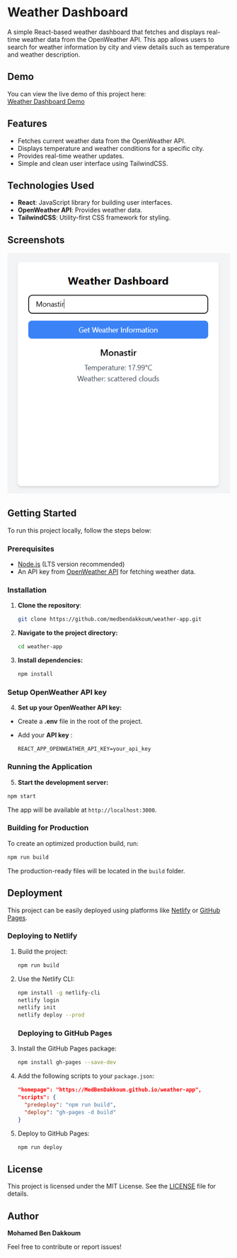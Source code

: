 # Weather Dashboard

A simple React-based weather dashboard that fetches and displays real-time weather data from the OpenWeather API. This app allows users to search for weather information by city and view details such as temperature and weather description.

## Demo

You can view the live demo of this project here:  
[Weather Dashboard Demo](https://medbendakkoum.github.io/weather-app)

## Features

- Fetches current weather data from the OpenWeather API.
- Displays temperature and weather conditions for a specific city.
- Provides real-time weather updates.
- Simple and clean user interface using TailwindCSS.

## Technologies Used

- **React**: JavaScript library for building user interfaces.
- **OpenWeather API**: Provides weather data.
- **TailwindCSS**: Utility-first CSS framework for styling.

## Screenshots

![Weather Dashboard Screenshot](./weather-app.png)

## Getting Started

To run this project locally, follow the steps below:

### Prerequisites

- [Node.js](https://nodejs.org/) (LTS version recommended)
- An API key from [OpenWeather API](https://openweathermap.org/api) for fetching weather data.

### Installation

1. **Clone the repository**:

   ```bash
   git clone https://github.com/medbendakkoum/weather-app.git

   ```

2. **Navigate to the project directory:**

   ```bash
   cd weather-app
   ```

3. **Install dependencies:**

   ```bash
   npm install
   ```

### Setup OpenWeather API key

4. **Set up your OpenWeather API key:**

- Create a **.env** file in the root of the project.
- Add your **API key** :

  ```env
  REACT_APP_OPENWEATHER_API_KEY=your_api_key
  ```

### Running the Application

5. **Start the development server:**

```bash
npm start
```

The app will be available at `http://localhost:3000`.

### Building for Production

To create an optimized production build, run:

```bash
npm run build
```

The production-ready files will be located in the `build` folder.

## Deployment

This project can be easily deployed using platforms like [Netlify](https://www.netlify.com/) or [GitHub Pages](https://pages.github.com/).

### Deploying to Netlify

1. Build the project:
   ```bash
   npm run build
   ```
2. Use the Netlify CLI:

   ```bash
   npm install -g netlify-cli
   netlify login
   netlify init
   netlify deploy --prod
   ```

   ### Deploying to GitHub Pages

3. Install the GitHub Pages package:
   ```bash
   npm install gh-pages --save-dev
   ```
4. Add the following scripts to your `package.json`:
   ```json
   "homepage": "https://MedBenDakkoum.github.io/weather-app",
   "scripts": {
     "predeploy": "npm run build",
     "deploy": "gh-pages -d build"
   }
   ```
5. Deploy to GitHub Pages:
   ```bash
   npm run deploy
   ```

## License

This project is licensed under the MIT License. See the [LICENSE](LICENSE) file for details.

## Author

**Mohamed Ben Dakkoum**

Feel free to contribute or report issues!
